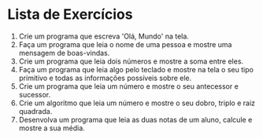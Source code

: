# Lista de Exercícios
1. Crie um programa que escreva 'Olá, Mundo' na tela.
2. Faça um programa que leia o nome de uma pessoa e mostre uma mensagem de boas-vindas.
3. Crie um programa que leia dois números e mostre a soma entre eles.
4. Faça um programa que leia algo pelo teclado e mostre na tela o seu tipo primitivo e todas as informações possíveis sobre ele.
5. Crie um programa que leia um número e mostre o seu antecessor e sucessor.
6. Crie um algoritmo que leia um número e mostre o seu dobro, triplo e raiz quadrada.
7. Desenvolva um programa que leia as duas notas de um aluno, calcule e mostre a sua média.